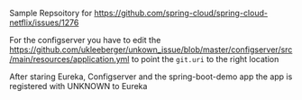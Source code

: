 Sample Repsoitory for https://github.com/spring-cloud/spring-cloud-netflix/issues/1276

For the configserver you have to edit the https://github.com/ukleeberger/unkown_issue/blob/master/configserver/src/main/resources/application.yml to point the `git.uri` to the right location

After staring Eureka, Configserver and the spring-boot-demo app the app is registered with UNKNOWN to Eureka
